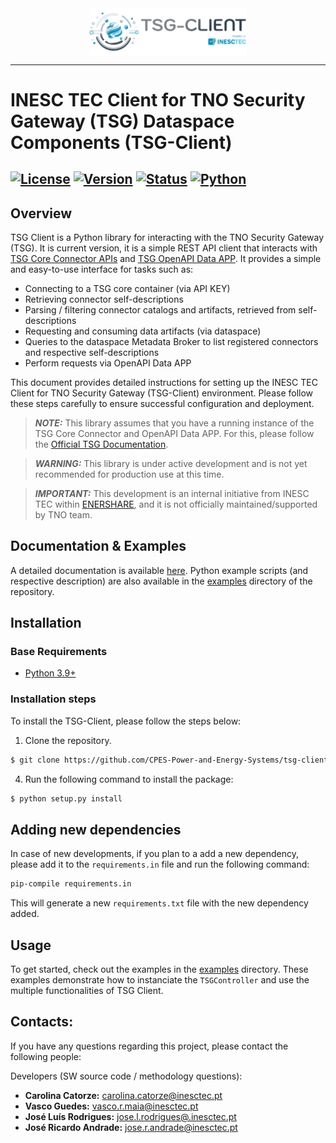 <div align="center">
  <img src="/docs/source/_static/logo.png"  align="middle" width="50%" height="auto">
</div>

-----------------------------------------------------
# INESC TEC Client for TNO Security Gateway (TSG) Dataspace Components (TSG-Client)

[![License](https://img.shields.io/badge/License-Apache_2.0-blue.svg)](https://opensource.org/licenses/Apache-2.0)
[![Version](https://img.shields.io/badge/version-0.0.1-blue.svg)]()
[![Status](https://img.shields.io/badge/status-development-brightgreen.svg)]()
[![Python](https://img.shields.io/badge/python-3.9+-blue.svg)](https://www.python.org/downloads/release/python-390/)
-----------------------------------------------------

## Overview

TSG Client is a Python library for interacting with the TNO Security Gateway (TSG). 
It is current version, it is a simple REST API client that interacts with [TSG Core Connector APIs](https://tno-tsg.gitlab.io/docs/core-container/api/) and [TSG OpenAPI Data APP](https://gitlab.com/tno-tsg/data-apps/openapi).
It provides a simple and easy-to-use interface for tasks such as:

- Connecting to a TSG core container (via API KEY)
- Retrieving connector self-descriptions
- Parsing / filtering connector catalogs and artifacts, retrieved from self-descriptions
- Requesting and consuming data artifacts (via dataspace)
- Queries to the dataspace Metadata Broker to list registered connectors and respective self-descriptions
- Perform requests via OpenAPI Data APP

This document provides detailed instructions for setting up the INESC TEC Client for TNO Security Gateway (TSG-Client) environment. 
Please follow these steps carefully to ensure successful configuration and deployment.

> **_NOTE:_** This library assumes that you have a running instance of the TSG Core Connector and OpenAPI Data APP. For this, please follow the [Official TSG Documentation](https://tno-tsg.gitlab.io/).

> **_WARNING:_** This library is under active development and is not yet recommended for production use at this time.

> **_IMPORTANT:_** This development is an internal initiative from INESC TEC within [ENERSHARE](https://enershare.eu/), and it is not officially maintained/supported by TNO team.

## Documentation & Examples

A detailed documentation is available [here](https://cpes-power-and-energy-systems.github.io/tsg-client/).
Python example scripts (and respective description) are also available in the [examples](examples/) directory of the repository.


## Installation

###  Base Requirements

* [Python 3.9+](https://www.python.org/downloads/)

### Installation steps

To install the TSG-Client, please follow the steps below:

  1. Clone the repository.

```bash
$ git clone https://github.com/CPES-Power-and-Energy-Systems/tsg-client.git
```

  4. Run the following command to install the package:

```bash
$ python setup.py install
```

## Adding new dependencies

In case of new developments, if you plan to a add a new dependency, please add it to the `requirements.in` file and run the following command:

```bash
pip-compile requirements.in
```

This will generate a new `requirements.txt` file with the new dependency added.

## Usage
To get started, check out the examples in the [examples](./examples) directory. These examples demonstrate how to instanciate the `TSGController` and use the multiple functionalities of TSG Client.

## Contacts:

If you have any questions regarding this project, please contact the following people:

Developers (SW source code / methodology questions):
- **Carolina Catorze:** [carolina.catorze@inesctec.pt](mailto:carolina.catorze@inesctec.pt)
- **Vasco Guedes:** [vasco.r.maia@inesctec.pt](mailto:vasco.r.maia@inesctec.pt)
- **José Luís Rodrigues:** [jose.l.rodrigues@.inesctec.pt](mailto:jose.l.rodrigues@.inesctec.pt)
- **José Ricardo Andrade:** [jose.r.andrade@inesctec.pt](mailto:jose.r.andrade@inesctec.pt)

